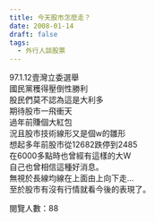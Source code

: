 ```yaml
---
title: 今天股市怎麼走？
date: 2008-01-14
draft: false
tags:
  - 外行人談股票
---
```

97.1.12壹灣立委選舉  
國民黨穫得壓倒性勝利  
股民們莫不認為這是大利多  
期待股市一飛衝天  
過年前賺個大紅包  
況且股市技術線形又是個w的雛形  
想起多年前股市從12682跌停到2485  
在6000多點時也曾經有這樣的大W  
自己也曾相信這種好消息。  
無視於長線均線在上面由上向下走...  
至於股市有沒有行情就看今後的表現了。  


閱覽人數：88